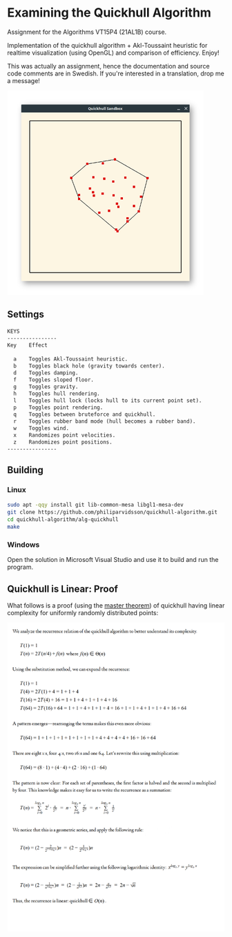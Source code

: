 # Examining the Quickhull Algorithm

Assignment for the Algorithms VT15P4 (21AL1B) course.

Implementation of the quickhull algorithm + Akl-Toussaint heuristic for realtime visualization (using OpenGL) and comparison of efficiency. Enjoy!

This was actually an assignment, hence the documentation and source code comments are in Swedish. If you're interested in a translation, drop me a message!

<img src="alg-quickhull/images/qh1.png" alt="" />

## Settings

    KEYS
    ----------------
    Key    Effect

      a    Toggles Akl-Toussaint heuristic.
      b    Toggles black hole (gravity towards center).
      d    Toggles damping.
      f    Toggles sloped floor.
      g    Toggles gravity.
      h    Toggles hull rendering.
      l    Toggles hull lock (locks hull to its current point set).
      p    Toggles point rendering.
      q    Toggles between bruteforce and quickhull.
      r    Toggles rubber band mode (hull becomes a rubber band).
      w    Toggles wind.
      x    Randomizes point velocities.
      z    Randomizes point positions.
    ----------------

## Building

### Linux

```bash
sudo apt -qqy install git lib-common-mesa libgl1-mesa-dev
git clone https://github.com/philiparvidsson/quickhull-algorithm.git
cd quickhull-algorithm/alg-quickhull
make
```

### Windows

Open the solution in Microsoft Visual Studio and use it to build and run the program.

## Quickhull is Linear: Proof

What follows is a proof (using the [master theorem](https://en.wikipedia.org/wiki/Master_theorem)) of quickhull having linear complexity for uniformly randomly distributed points:

<img src="alg-quickhull/images/proof.png" alt="" />
